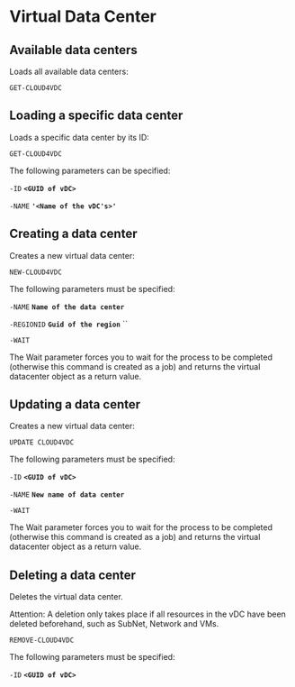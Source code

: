 # Virtual Data Center

## Available data centers 

Loads all available data centers: 

`GET-CLOUD4VDC`

## Loading a specific data center 

Loads a specific data center by its ID: 

`GET-CLOUD4VDC`

The following parameters can be specified: 

`-ID` **`<GUID of vDC>`**

`-NAME`  **`'<Name of the vDC's>'`**

## Creating a data center 

Creates a new virtual data center: 

`NEW-CLOUD4VDC`

The following parameters must be specified:

`-NAME` **`Name of the data center`**

`-REGIONID` **`Guid of the region`** ``

`-WAIT`

The Wait parameter forces you to wait for the process to be completed \(otherwise this command is created as a job\) and returns the virtual datacenter object as a return value. 

## Updating a data center 

Creates a new virtual data center: 

`UPDATE CLOUD4VDC`

The following parameters must be specified:

`-ID` **`<GUID of vDC>`**

`-NAME` **`New name of data center`** 

`-WAIT` 

The Wait parameter forces you to wait for the process to be completed \(otherwise this command is created as a job\) and returns the virtual datacenter object as a return value.

## Deleting a data center 

Deletes the virtual data center. 

Attention: A deletion only takes place if all resources in the vDC have been deleted beforehand, such as SubNet, Network and VMs.

`REMOVE-CLOUD4VDC`

The following parameters must be specified: 

`-ID` **`<GUID of vDC>`**

